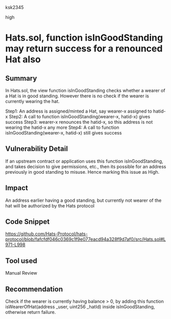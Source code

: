 ksk2345

high

# Hats.sol, function isInGoodStanding may return success for a renounced Hat also

## Summary
In Hats.sol, the view function isInGoodStanding checks whether a wearer of a Hat is in good standing. However there is no check if the wearer is currently wearing the hat.

Step1: An address is assigned/minted a Hat, say wearer-x assigned to hatid-x
Step2: A call to function isInGoodStanding(wearer-x, hatid-x) gives success
Step3: wearer-x renounces the hatid-x, so this address is not wearing the hatid-x any more
Step4: A call to function isInGoodStanding(wearer-x, hatid-x) still gives success

## Vulnerability Detail
If an upstream contract or application uses this function isInGoodStanding, and takes decision to give permissions, etc., then 
its possible for an address previously in good standing to misuse. Hence marking this issue as High.

## Impact
An address earlier having a good standing, but currently not wearer of the hat will be authorized by the Hats protocol

## Code Snippet
https://github.com/Hats-Protocol/hats-protocol/blob/fafcfdf046c0369c1f9e077eacd94a328f9d7af0/src/Hats.sol#L971-L998

## Tool used

Manual Review

## Recommendation
Check if the wearer is currently having balance > 0, by adding this function isWearerOfHat(address _user, uint256 _hatId) inside isInGoodStanding, otherwise return failure.